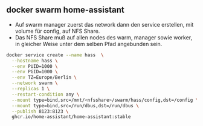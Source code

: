 ## docker swarm home-assistant

- Auf swarm manager zuerst das network dann den service erstellen, mit volume für config, auf NFS Share.
- Das NFS Share muß auf allen nodes des warm, manager sowie worker, in gleicher Weise unter dem selben Pfad angebunden sein. 
```bash
docker service create --name hass  \
  --hostname hass \
  --env PUID=1000 \
  --env PGID=1000 \
  --env TZ=Europe/Berlin \
  --network swarm \
  --replicas 1 \
  --restart-condition any \
  --mount type=bind,src=/mnt/<nfsshare>/swarm/hass/config,dst=/config \
  --mount type=bind,src=/run/dbus,dst=/run/dbus \
  --publish 8123:8123 \
  ghcr.io/home-assistant/home-assistant:stable
```